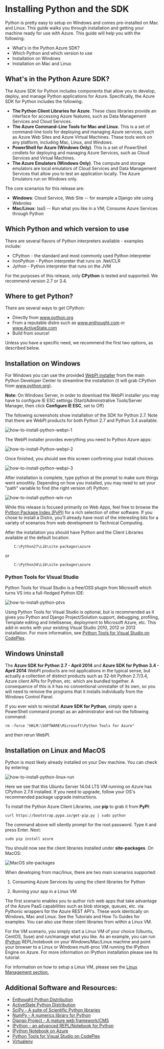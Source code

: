 <properties linkid="develop-python-install-python" urlDisplayName="Install Python" pageTitle="Install Python and the SDK - Azure" metaKeywords="Azure Python SDK" description="Learn how to install Python and the SDK to use with Azure." metaCanonical="" services="" documentationCenter="Python" title="Installing Python and the SDK" authors="" solutions="" manager="" editor="" />




# Installing Python and the SDK
Python is pretty easy to setup on Windows and comes pre-installed on Mac and Linux.  This guide walks you through installation and getting your machine ready for use with Azure.  This guide will help you with the following:

* What's in the Python Azure SDK?
* Which Python and which version to use
* Installation on Windows
* Installation on Mac and Linux

## What's in the Python Azure SDK?

The Azure SDK for Python includes components that allow you to develop, deploy, and manage Python applications for Azure. Specifically, the Azure SDK for Python includes the following:

* **The Python Client Libraries for Azure**. These class libraries provide an interface for accessing Azure features, such as Data Management Services and Cloud Services.  
* **The Azure Command-Line Tools for Mac and Linux**. This is a set of command-line tools for deploying and managing Azure services, such as Azure Web Sites and Azure Virtual Machines. These tools work on any platform, including Mac, Linux, and Windows.
* **PowerShell for Azure (Windows Only)**. This is a set of PowerShell cmdlets for deploying and managing Azure Services, such as Cloud Services and Virtual Machines.
* **The Azure Emulators (Windows Only)**. The compute and storage emulators are local emulators of Cloud Services and Data Management Services that allow you to test an application locally. The Azure Emulators run on Windows only.


The core scenarios for this release are:

* **Windows**: Cloud Service, Web Site -- for example a Django site using Webroles
* **Mac/Linux**: IaaS -- Run what you like in a VM; Consume Azure Services through Python

## Which Python and which version to use

There are several flavors of Python interpreters available - examples include:

* CPython - the standard and most commonly used Python interpreter
* IronPython - Python interpreter that runs on .Net/CLR
* Jython - Python interpreter that runs on the JVM

For the purposes of this release, only **CPython** is tested and supported.  We recommend version 2.7 or 3.4.

## Where to get Python?

There are several ways to get CPython:

* Directly from www.python.org
* From a reputable distro such as www.enthought.com or www.ActiveState.com
* Build from source!

Unless you have a specific need, we recommend the first two options, as described below.

## Installation on Windows

For Windows you can use the provided [WebPI installer] from the main Python Developer Center to streamline the installation (it will grab CPython from www.python.org).

**Note:** On Windows Server, in order to download the WebPI installer you may have to configure IE ESC settings (Start/Administrative Tools/Server Manager, then click **Configure IE ESC**, set to Off)

The following screenshots show installation of the SDK for Python 2.7.  Note that there are WebPI products for both Python 2.7 and Python 3.4 available.

![how-to-install-python-webpi-1](./media/python-how-to-install/how-to-install-python-webpi-1.png)

The WebPI installer provides everything you need to Python Azure apps:


![how-to-install-Python-webpi-2](./media/python-how-to-install/how-to-install-python-webpi-2.png)
 

Once finished, you should see this screen confirming your install choices:


![how-to-install-python-webpi-3](./media/python-how-to-install/how-to-install-python-webpi-3.png)


After installation is complete, type python at the prompt to make sure things went smoothly.  Depending on how you installed, you may need to set your "path" variable to find (the right version of) Python:

![how-to-install-python-win-run](./media/python-how-to-install/how-to-install-python-win-run.png)


While this release is focused primarily on Web Apps, feel free to browse the [Python Package Index (PyPI)][] for a rich selection of other software.  If you chose to install a Distro, you'll already have most of the interesting bits for a variety of scenarios from web development to Technical Computing.

After the installation you should have Python and the Client Libraries available at the default location:

		C:\Python27\Lib\site-packages\azure

or

		C:\Python34\Lib\site-packages\azure

### Python Tools for Visual Studio

Python Tools for Visual Studio is a free/OSS plugin from Microsoft which turns VS into a full-fledged Python IDE:

![how-to-install-python-ptvs](./media/python-how-to-install/how-to-install-python-ptvs.png)

Using Python Tools for Visual Studio is optional, but is recommended as it gives you Python and Django Project/Solution support, debugging, profiling, Template editing and Intellisense, deployment to Microsoft Azure, etc.  This add-in works with your existing Visual Studio 2010, 2012 or 2013 installation.  For more information, see [Python Tools for Visual Studio on CodePlex][].  

## Windows Uninstall

The **Azure SDK for Python 2.7 - April 2014** and **Azure SDK for Python 3.4 - April 2014** WebPI products are not applications in the typical sense, but actually a collection of distinct products such as 32-bit Python 2.7/3.4, Azure client APIs for Python, etc. which are bundled together.  A consequence of this is it has no conventional uninstaller of its own, so you will need to remove the programs that it installs individually from the Windows Control Panel.  

If you ever wish to reinstall **Azure SDK for Python**, simply open a PowerShell command prompt as an administrator and run the following command:

	rm -force "HKLM:\SOFTWARE\Microsoft\Python Tools for Azure"

and then rerun WebPI.

## Installation on Linux and MacOS

Python is most likely already installed on your Dev machine.  You can check by entering:

![how-to-install-python-linux-run](./media/python-how-to-install/how-to-install-python-linux-run.png)

Here we see that this Ubuntu Server 14.04 LTS VM running on Azure has CPython 2.7.6 installed. If you need to upgrade, follow your OS's recommended package upgrade instructions.

To install the Python Azure Client Libraries, use **pip** to grab it from **PyPI**:

	curl https://bootstrap.pypa.io/get-pip.py | sudo python
	
The command above will silently prompt for the root password. Type it and press Enter.  Next:
	
	sudo pip install azure

You should now see the client libraries installed under **site-packages**.  On MacOS:

![MacOS site-packages](./media/python-how-to-install/how-to-install-python-mac-site.png)

When developing from mac/linux, there are two main scenarios supported:

1. Consuming Azure Services by using the client libraries for Python

2. Running your app in a Linux VM

The first scenario enables you to author rich web apps that take advantage of the Azure PaaS capabilities such as blob storage, queues, etc. via Pythonic wrappers for the Azure REST API's.  These work identically on Windows, Mac and Linux.  See the Tutorials and How To Guides for examples.  You can also use these client libraries from within a Linux VM.

For the VM scenario, you simply start a Linux VM of your choice (Ubuntu, CentOS, Suse) and run/manage what you like.  As an example, you can run [IPython](http://ipython.org) REPL/notebook on your Windows/Mac/Linux machine and point your browser to a Linux or Windows multi-proc VM running the IPython Engine on Azure. For more information on IPython installation please see its tutorial.

For information on how to setup a Linux VM, please see the [Linux Management section.](/en-us/manage/linux/)

## Additional Software and Resources:

* [Enthought Python Distribution][]
* [ActiveState Python Distribution][]
* [SciPy - A suite of Scientific Python libraries][]
* [NumPy - A numerics library for Python][]
* [Django Project - A mature web framework/CMS][]
* [IPython - an advanced REPL/Notebook for Python][]
* [IPython Notebook on Azure][]
* [Python Tools for Visual Studio on CodePlex][]
* [Virtualenv][]


[Enthought Python Distribution]: http://www.enthought.com 
[ActiveState Python Distribution]: http://www.activestate.com
[SciPy - A suite of Scientific Python libraries]: http://www.scipy.org
[NumPy - A numerics library for Python]: http://www.numpy.org
[Django Project - A mature web framework/CMS]: http://www.djangoproject.com 
[IPython - an advanced REPL/Notebook for Python]: http://ipython.org
[IPython Notebook on Azure]: http://windowsazure.com/en-us/documentation/articles/virtual-machines-python-ipython-notebook
[Python Tools for Visual Studio on CodePlex]: http://pytools.codeplex.com 
[Python Package Index (PyPI)]: http://pypi.python.org/pypi
[Virtualenv]: http://pypi.python.org/pypi/virtualenv 
[WebPI installer]: http://go.microsoft.com/fwlink/?LinkId=254281&clcid=0x409
[Setting up a Linux VM via the Azure portal]: ../../../shared/chunks/create-and-configure-opensuse-vm-in-portal
[How to use the Azure Command-Line Tools for Mac and Linux]: ../../shared/chunks/crossplat-cmd-tools

